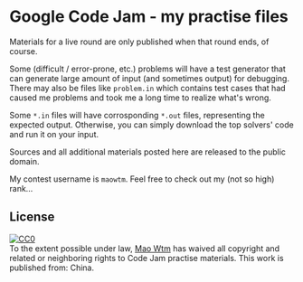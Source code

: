 # Google Code Jam - my practise files

Materials for a live round are only published when that round ends, of course.

Some (difficult / error-prone, etc.) problems will have a test generator that can generate large amount of input (and sometimes output) for debugging. There may also be files like `problem.in` which contains test cases that had caused me problems and took me a long time to realize what's wrong.

Some `*.in` files will have corrosponding `*.out` files, representing the expected output. Otherwise, you can simply download the top solvers' code and run it on your input.

Sources and all additional materials posted here are released to the public domain.

My contest username is `maowtm`. Feel free to check out my (not so high) rank&hellip;

## License

<p xmlns:dct="http://purl.org/dc/terms/" xmlns:vcard="http://www.w3.org/2001/vcard-rdf/3.0#">
  <a rel="license"
     href="https://creativecommons.org/publicdomain/zero/1.0/">
    <img src="https://i.creativecommons.org/p/zero/1.0/88x31.png" style="border-style: none;" alt="CC0" />
  </a>
  <br />
  To the extent possible under law,
  <a rel="dct:publisher"
     href="https://maowtm.org">
    <span property="dct:title">Mao Wtm</span></a>
  has waived all copyright and related or neighboring rights to
  <span property="dct:title">Code Jam practise materials</span>.
This work is published from:
<span property="vcard:Country" datatype="dct:ISO3166"
      content="CN" about="https://maowtm.org">
  China</span>.
</p>
